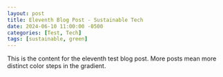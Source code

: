```yaml
---
layout: post
title: Eleventh Blog Post - Sustainable Tech
date: 2024-06-10 11:00:00 -0500
categories: [Test, Tech]
tags: [sustainable, green]
---
```

This is the content for the eleventh test blog post. More posts mean more distinct color steps in the gradient.
